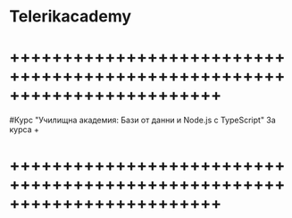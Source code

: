 # Telerikacademy
# ++++++++++++++++++++++++++++++++++++++++++++++++++++++++++++++++++++++++
#Курс "Училищна академия: Бази от данни и Node.js с TypeScript" За курса + 
# ++++++++++++++++++++++++++++++++++++++++++++++++++++++++++++++++++++++++


